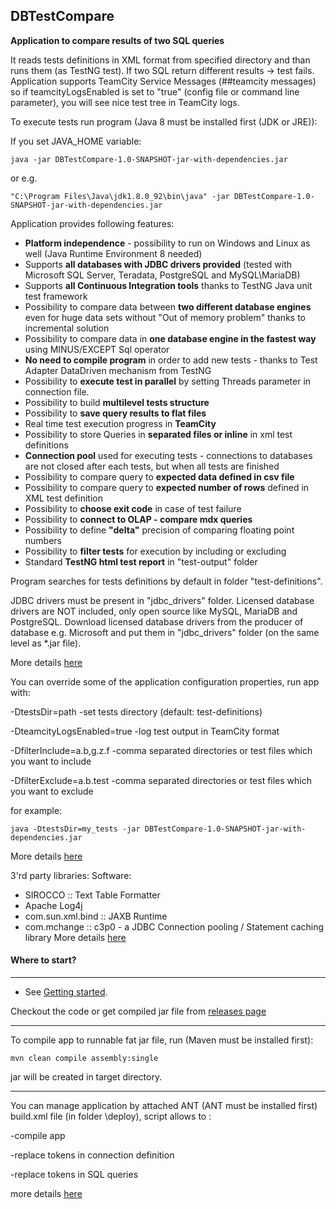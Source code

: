 ## DBTestCompare

**Application to compare results of two SQL queries** 

It reads tests definitions in XML format from specified directory and than runs them (as TestNG test). 
If two SQL return different results -> test fails. 
Application supports TeamCity Service Messages (##teamcity messages) so if teamcityLogsEnabled is set to "true" (config file or command line parameter), you will see nice test tree in TeamCity logs.

To execute tests run program (Java 8 must be installed first (JDK or JRE)):

If you set JAVA_HOME variable:
```
java -jar DBTestCompare-1.0-SNAPSHOT-jar-with-dependencies.jar
```

or e.g.
```
"C:\Program Files\Java\jdk1.8.0_92\bin\java" -jar DBTestCompare-1.0-SNAPSHOT-jar-with-dependencies.jar
```

Application provides following features:
- **Platform independence** - possibility to run on Windows and Linux as well (Java Runtime Environment 8 needed)
- Supports **all databases with JDBC drivers provided** (tested with Microsoft SQL Server, Teradata, PostgreSQL and MySQL\MariaDB)
- Supports **all Continuous Integration tools** thanks to TestNG Java unit test framework
- Possibility to compare data between **two different database engines** even for huge data sets 
without "Out of memory problem" thanks to incremental solution
- Possibility to compare data in **one database engine in the fastest way** using MINUS/EXCEPT Sql operator
- **No need to compile program** in order to add new tests - thanks to Test Adapter DataDriven mechanism from TestNG 
- Possibility to **execute test in parallel** by setting Threads parameter in connection file.
- Possibility to build **multilevel tests structure**
- Possibility to **save query results to flat files**
- Real time test execution progress in **TeamCity**
- Possibility to store Queries in **separated files or inline** in xml test definitions
- **Connection pool** used for executing tests - connections to databases are not closed 
after each tests, but when all tests are finished
- Possibility to compare query to **expected data defined in csv file**
- Possibility to compare query to **expected number of rows** defined in XML test definition
- Possibility to **choose exit code** in case  of test failure
- Possibility to **connect to OLAP - compare mdx queries**
- Possibility to define **"delta"** precision of comparing floating point numbers
- Possibility to **filter tests** for execution by including or excluding
- Standard **TestNG html test report** in "test-output" folder

Program searches for tests definitions by default in folder "test-definitions".

JDBC drivers must be present in "jdbc_drivers" folder.
Licensed database drivers are NOT included, only open source like MySQL, MariaDB and PostgreSQL. 
Download licensed database drivers from the producer of database e.g. Microsoft and put them in "jdbc_drivers" folder (on the same level as *.jar file). 

More details [here](https://github.com/ObjectivityBSS/DBTestCompare/wiki/Deploying-licensed-jdbc-drivers-(not-open-source))

You can override some of the application configuration properties, run app with:

 -DtestsDir=path             -set tests directory (default: test-definitions)
 
 -DteamcityLogsEnabled=true  -log test output in TeamCity format
 
 -DfilterInclude=a.b,g.z.f   -comma separated directories or test files which you want to include
 
 -DfilterExclude=a.b.test    -comma separated directories or test files which you want to exclude

for example:

```
java -DtestsDir=my_tests -jar DBTestCompare-1.0-SNAPSHOT-jar-with-dependencies.jar
```
More details [here](https://github.com/ObjectivityBSS/DBTestCompare/wiki/Filtering-tests-for-execution-by-including-or-excluding)

3'rd party libraries:
Software:
- SIROCCO :: Text Table Formatter
- Apache Log4j
- com.sun.xml.bind :: JAXB Runtime
- com.mchange :: c3p0 - a JDBC Connection pooling / Statement caching library
More details [here](https://github.com/ObjectivityBSS/DBTestCompare/blob/master/LICENSE-3RD-PARTY)

#### Where to start?
-------------
- See [Getting started](https://github.com/ObjectivityBSS/DBTestCompare/wiki/Getting-started).

Checkout the code or get compiled jar file from [releases page](https://github.com/ObjectivityBSS/DBTestCompare/releases)

-------------

To compile app to runnable fat jar file, run (Maven must be installed first):
```
mvn clean compile assembly:single
```
jar will be created in target directory.

-------------

You can manage application by attached ANT (ANT must be installed first) build.xml file (in folder \deploy), script allows to :

-compile app

-replace tokens in connection definition  

-replace tokens in SQL queries

more details [here](https://github.com/ObjectivityBSS/DBTestCompare/wiki/Compiling,-replacing-tokens-in-connection-definition-,-replacing-tokens-in-SQL-queries)
